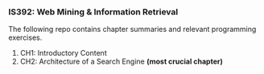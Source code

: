 <h3>IS392: Web Mining & Information Retrieval</h3>
<p>The following repo contains chapter summaries and relevant programming exercises. </p>

<ol>
<li>CH1: Introductory Content</li>
<li>CH2: Architecture of a Search Engine <strong>(most crucial chapter)</strong></li>
</ol>

